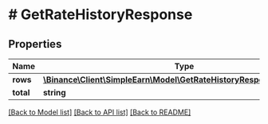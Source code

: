 # # GetRateHistoryResponse

## Properties

Name | Type | Description | Notes
------------ | ------------- | ------------- | -------------
**rows** | [**\Binance\Client\SimpleEarn\Model\GetRateHistoryResponseRowsInner[]**](GetRateHistoryResponseRowsInner.md) |  | [optional]
**total** | **string** |  | [optional]

[[Back to Model list]](../../README.md#models) [[Back to API list]](../../README.md#endpoints) [[Back to README]](../../README.md)
